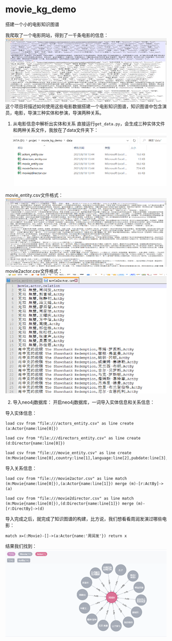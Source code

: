 # movie_kg_demo
搭建一个小的电影知识图谱

我爬取了一个电影网站，得到了一千条电影的信息：
![enter description here](./images/1.png)
这个项目将描述如何使用这些电影数据搭建一个电影知识图谱，知识图谱中包含演员，电影，导演三种实体和参演，导演两种关系。

1. 从电影信息中解析出实体和关系
 直接运行`get_data.py`，会生成三种实体文件和两种关系文件，我放在了data文件夹下：
 ![enter description here](./images/2.png)

movie_entity.csv文件格式：
![enter description here](./images/3.png)
movie2actor.csv文件格式：
![enter description here](./images/4.png)

2. 导入neo4j数据库：
 开启neo4j数据库，一词导入实体信息和关系信息：
 
 导入实体信息：
 

``` 
load csv from "file:///actors_entity.csv" as line create (a:Actor{name:line[0]})
```

``` 
load csv from "file:///directors_entity.csv" as line create (d:Director{name:line[0]})
```

``` 
load csv from "file:///movie_entity.csv" as line create (m:Movie{name:line[0],country:line[1],language:line[2],pubdate:line[3],other_name:line[4],summary:line[5]})
```

导入关系信息：

``` 
load csv from "file:///movie2actor.csv" as line match (m:Movie{name:line[0]}),(a:Actor{name:line[1]}) merge (m)-[r:ActBy]->(a)
```

``` 
load csv from "file:///movie2director.csv" as line match (m:Movie{name:line[0]}),(d:Director{name:line[1]}) merge (m)-[r:DirectBy]->(d)
```

导入完成之后，就完成了知识图谱的构建，比方说，我们想看看周润发演过哪些电影：

``` 
match x=(:Movie)-[]->(a:Actor{name:'周润发'}) return x
```
结果我们找到：
![enter description here](./images/5.png)